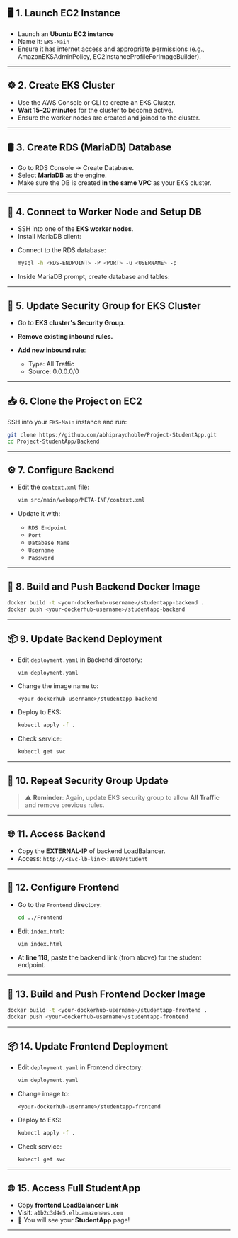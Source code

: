 ## 🖥️ 1. Launch EC2 Instance
- Launch an **Ubuntu EC2 instance**
- Name it: `EKS-Main`
- Ensure it has internet access and appropriate permissions (e.g., AmazonEKSAdminPolicy, EC2InstanceProfileForImageBuilder).

---

## ☸️ 2. Create EKS Cluster
- Use the AWS Console or CLI to create an EKS Cluster.
- **Wait 15–20 minutes** for the cluster to become active.
- Ensure the worker nodes are created and joined to the cluster.

---

## 🛢️ 3. Create RDS (MariaDB) Database
- Go to RDS Console → Create Database.
- Select **MariaDB** as the engine.
- Make sure the DB is created **in the same VPC** as your EKS cluster.


---

## 🔌 4. Connect to Worker Node and Setup DB
- SSH into one of the **EKS worker nodes**.
- Install MariaDB client:


* Connect to the RDS database:

  ```bash
  mysql -h <RDS-ENDPOINT> -P <PORT> -u <USERNAME> -p
  ```
* Inside MariaDB prompt, create database and tables:

---

## 🔐 5. Update Security Group for EKS Cluster

* Go to **EKS cluster's Security Group**.
* **Remove existing inbound rules.**
* **Add new inbound rule**:

  * Type: All Traffic
  * Source: 0.0.0.0/0 

---

## 📥 6. Clone the Project on EC2

SSH into your `EKS-Main` instance and run:

```bash
git clone https://github.com/abhipraydhoble/Project-StudentApp.git
cd Project-StudentApp/Backend
```

---

## ⚙️ 7. Configure Backend

* Edit the `context.xml` file:

  ```bash
  vim src/main/webapp/META-INF/context.xml
  ```
* Update it with:

  * `RDS Endpoint`
  * `Port`
  * `Database Name`
  * `Username`
  * `Password`

---

## 🐳 8. Build and Push Backend Docker Image

```bash
docker build -t <your-dockerhub-username>/studentapp-backend .
docker push <your-dockerhub-username>/studentapp-backend
```

---

## 📦 9. Update Backend Deployment

* Edit `deployment.yaml` in Backend directory:

  ```bash
  vim deployment.yaml
  ```

* Change the image name to:

  ```
  <your-dockerhub-username>/studentapp-backend
  ```

* Deploy to EKS:

  ```bash
  kubectl apply -f .
  ```

* Check service:

  ```bash
  kubectl get svc
  ```

---

## 🔁 10. Repeat Security Group Update

> ⚠️ **Reminder**: Again, update EKS security group to allow **All Traffic** and remove previous rules.

---

## 🌐 11. Access Backend

* Copy the **EXTERNAL-IP** of backend LoadBalancer.
* Access: `http://<svc-lb-link>:8080/student`

---

## 🎨 12. Configure Frontend

* Go to the `Frontend` directory:

  ```bash
  cd ../Frontend
  ```
* Edit `index.html`:

  ```bash
  vim index.html
  ```
* At **line 118**, paste the backend link (from above) for the student endpoint.

---

## 🐳 13. Build and Push Frontend Docker Image

```bash
docker build -t <your-dockerhub-username>/studentapp-frontend .
docker push <your-dockerhub-username>/studentapp-frontend
```

---

## 📦 14. Update Frontend Deployment

* Edit `deployment.yaml` in Frontend directory:

  ```bash
  vim deployment.yaml
  ```

* Change image to:

  ```
  <your-dockerhub-username>/studentapp-frontend
  ```

* Deploy to EKS:

  ```bash
  kubectl apply -f .
  ```

* Check service:

  ```bash
  kubectl get svc
  ```

---

## 🌐 15. Access Full StudentApp

* Copy **frontend LoadBalancer Link**
* Visit: `a1b2c3d4e5.elb.amazonaws.com`
* 🎉 You will see your **StudentApp** page!

---

